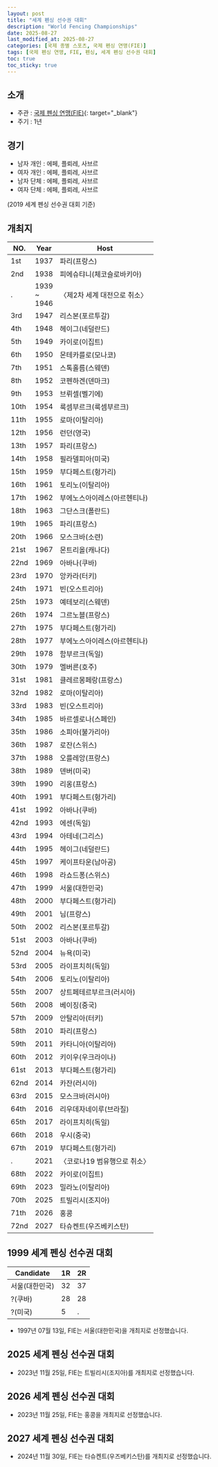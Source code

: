 ```yaml
---
layout: post
title: "세계 펜싱 선수권 대회"
description: "World Fencing Championships"
date: 2025-08-27
last_modified_at: 2025-08-27
categories: [국제 종별 스포츠, 국제 펜싱 연맹(FIE)]
tags: [국제 펜싱 연맹, FIE, 펜싱, 세계 펜싱 선수권 대회]
toc: true
toc_sticky: true
---
```

## 소개
* 주관 : [국제 펜싱 연맹(FIE)](https://fie.org/){: target="_blank"}
* 주기 : 1년

## 경기
* 남자 개인 : 에페, 플뢰레, 사브르
* 여자 개인 : 에페, 플뢰레, 사브르
* 남자 단체 : 에페, 플뢰레, 사브르
* 여자 단체 : 에페, 플뢰레, 사브르

(2019 세계 펜싱 선수권 대회 기준)

## 개최지

<html>
    <head>
        <meta charset="UTF-8">
    </head>
    <body>
        <table>
            <thead>
                <tr class="header-row">
                    <th class="col-no">NO.</th>
                    <th class="col-year">Year</th>
                    <th class="col-host">Host</th>
                </tr>
            </thead>
            <tbody>
                <tr>
                    <td>1st</td>
                    <td>1937</td>
                    <td>파리(프랑스)</td>
                </tr>
                <tr>
                    <td>2nd</td>
                    <td>1938</td>
                    <td>피에슈탸니(체코슬로바키아)</td>
                </tr>
                <tr>
                    <td>.</td>
                    <td>1939<br>~<br>1946</td>
                    <td>〈제2차 세계 대전으로 취소〉</td>
                </tr>
                <tr>
                    <td>3rd</td>
                    <td>1947</td>
                    <td>리스본(포르투갈)</td>
                </tr>
                <tr>
                    <td>4th</td>
                    <td>1948</td>
                    <td>헤이그(네덜란드)</td>
                </tr>
                <tr>
                    <td>5th</td>
                    <td>1949</td>
                    <td>카이로(이집트)</td>
                </tr>
                <tr>
                    <td>6th</td>
                    <td>1950</td>
                    <td>몬테카를로(모나코)</td>
                </tr>
                <tr>
                    <td>7th</td>
                    <td>1951</td>
                    <td>스톡홀름(스웨덴)</td>
                </tr>
                <tr>
                    <td>8th</td>
                    <td>1952</td>
                    <td>코펜하겐(덴마크)</td>
                </tr>
                <tr>
                    <td>9th</td>
                    <td>1953</td>
                    <td>브뤼셀(벨기에)</td>
                </tr>
                <tr>
                    <td>10th</td>
                    <td>1954</td>
                    <td>룩셈부르크(룩셈부르크)</td>
                </tr>
                <tr>
                    <td>11th</td>
                    <td>1955</td>
                    <td>로마(이탈리아)</td>
                </tr>
                <tr>
                    <td>12th</td>
                    <td>1956</td>
                    <td>런던(영국)</td>
                </tr>
                <tr>
                    <td>13th</td>
                    <td>1957</td>
                    <td>파리(프랑스)</td>
                </tr>
                <tr>
                    <td>14th</td>
                    <td>1958</td>
                    <td>필라델피아(미국)</td>
                </tr>
                <tr>
                    <td>15th</td>
                    <td>1959</td>
                    <td>부다페스트(헝가리)</td>
                </tr>
                <tr>
                    <td>16th</td>
                    <td>1961</td>
                    <td>토리노(이탈리아)</td>
                </tr>
                <tr>
                    <td>17th</td>
                    <td>1962</td>
                    <td>부에노스아이레스(아르헨티나)</td>
                </tr>
                <tr>
                    <td>18th</td>
                    <td>1963</td>
                    <td>그단스크(폴란드)</td>
                </tr>
                <tr>
                    <td>19th</td>
                    <td>1965</td>
                    <td>파리(프랑스)</td>
                </tr>
                <tr>
                    <td>20th</td>
                    <td>1966</td>
                    <td>모스크바(소련)</td>
                </tr>
                <tr>
                    <td>21st</td>
                    <td>1967</td>
                    <td>몬트리올(캐나다)</td>
                </tr>
                <tr>
                    <td>22nd</td>
                    <td>1969</td>
                    <td>아바나(쿠바)</td>
                </tr>
                <tr>
                    <td>23rd</td>
                    <td>1970</td>
                    <td>앙카라(터키)</td>
                </tr>
                <tr>
                    <td>24th</td>
                    <td>1971</td>
                    <td>빈(오스트리아)</td>
                </tr>
                <tr>
                    <td>25th</td>
                    <td>1973</td>
                    <td>예테보리(스웨덴)</td>
                </tr>
                <tr>
                    <td>26th</td>
                    <td>1974</td>
                    <td>그르노블(프랑스)</td>
                </tr>
                <tr>
                    <td>27th</td>
                    <td>1975</td>
                    <td>부다페스트(헝가리)</td>
                </tr>
                <tr>
                    <td>28th</td>
                    <td>1977</td>
                    <td>부에노스아이레스(아르헨티나)</td>
                </tr>
                <tr>
                    <td>29th</td>
                    <td>1978</td>
                    <td>함부르크(독일)</td>
                </tr>
                <tr>
                    <td>30th</td>
                    <td>1979</td>
                    <td>멜버른(호주)</td>
                </tr>
                <tr>
                    <td>31st</td>
                    <td>1981</td>
                    <td>클레르몽페랑(프랑스)</td>
                </tr>
                <tr>
                    <td>32nd</td>
                    <td>1982</td>
                    <td>로마(이탈리아)</td>
                </tr>
                <tr>
                    <td>33rd</td>
                    <td>1983</td>
                    <td>빈(오스트리아)</td>
                </tr>
                <tr>
                    <td>34th</td>
                    <td>1985</td>
                    <td>바르셀로나(스페인)</td>
                </tr>
                <tr>
                    <td>35th</td>
                    <td>1986</td>
                    <td>소피아(불가리아)</td>
                </tr>
                <tr>
                    <td>36th</td>
                    <td>1987</td>
                    <td>로잔(스위스)</td>
                </tr>
                <tr>
                    <td>37th</td>
                    <td>1988</td>
                    <td>오를레앙(프랑스)</td>
                </tr>
                <tr>
                    <td>38th</td>
                    <td>1989</td>
                    <td>덴버(미국)</td>
                </tr>
                <tr>
                    <td>39th</td>
                    <td>1990</td>
                    <td>리옹(프랑스)</td>
                </tr>
                <tr>
                    <td>40th</td>
                    <td>1991</td>
                    <td>부다페스트(헝가리)</td>
                </tr>
                <tr>
                    <td>41st</td>
                    <td>1992</td>
                    <td>아바나(쿠바)</td>
                </tr>
                <tr>
                    <td>42nd</td>
                    <td>1993</td>
                    <td>에센(독일)</td>
                </tr>
                <tr>
                    <td>43rd</td>
                    <td>1994</td>
                    <td>아테네(그리스)</td>
                </tr>
                <tr>
                    <td>44th</td>
                    <td>1995</td>
                    <td>헤이그(네덜란드)</td>
                </tr>
                <tr>
                    <td>45th</td>
                    <td>1997</td>
                    <td>케이프타운(남아공)</td>
                </tr>
                <tr>
                    <td>46th</td>
                    <td>1998</td>
                    <td>라쇼드퐁(스위스)</td>
                </tr>
                <tr class="korea-host-bg">
                    <td><span class="korea-host">47th</span></td>
                    <td><span class="korea-host">1999</span></td>
                    <td><span class="korea-host">서울(대한민국)</span></td>
                </tr>
                <tr>
                    <td>48th</td>
                    <td>2000</td>
                    <td>부다페스트(헝가리)</td>
                </tr>
                <tr>
                    <td>49th</td>
                    <td>2001</td>
                    <td>님(프랑스)</td>
                </tr>
                <tr>
                    <td>50th</td>
                    <td>2002</td>
                    <td>리스본(포르투갈)</td>
                </tr>
                <tr>
                    <td>51st</td>
                    <td>2003</td>
                    <td>아바나(쿠바)</td>
                </tr>
                <tr>
                    <td>52nd</td>
                    <td>2004</td>
                    <td>뉴욕(미국)</td>
                </tr>
                <tr>
                    <td>53rd</td>
                    <td>2005</td>
                    <td>라이프치히(독일)</td>
                </tr>
                <tr>
                    <td>54th</td>
                    <td>2006</td>
                    <td>토리노(이탈리아)</td>
                </tr>
                <tr>
                    <td>55th</td>
                    <td>2007</td>
                    <td>상트페테르부르크(러시아)</td>
                </tr>
                <tr>
                    <td>56th</td>
                    <td>2008</td>
                    <td>베이징(중국)</td>
                </tr>
                <tr>
                    <td>57th</td>
                    <td>2009</td>
                    <td>안탈리아(터키)</td>
                </tr>
                <tr>
                    <td>58th</td>
                    <td>2010</td>
                    <td>파리(프랑스)</td>
                </tr>
                <tr>
                    <td>59th</td>
                    <td>2011</td>
                    <td>카타니아(이탈리아)</td>
                </tr>
                <tr>
                    <td>60th</td>
                    <td>2012</td>
                    <td>키이우(우크라이나)</td>
                </tr>
                <tr>
                    <td>61st</td>
                    <td>2013</td>
                    <td>부다페스트(헝가리)</td>
                </tr>
                <tr>
                    <td>62nd</td>
                    <td>2014</td>
                    <td>카잔(러시아)</td>
                </tr>
                <tr>
                    <td>63rd</td>
                    <td>2015</td>
                    <td>모스크바(러시아)</td>
                </tr>
                <tr>
                    <td>64th</td>
                    <td>2016</td>
                    <td>리우데자네이루(브라질)</td>
                </tr>
                <tr>
                    <td>65th</td>
                    <td>2017</td>
                    <td>라이프치히(독일)</td>
                </tr>
                <tr>
                    <td>66th</td>
                    <td>2018</td>
                    <td>우시(중국)</td>
                </tr>
                <tr>
                    <td>67th</td>
                    <td>2019</td>
                    <td>부다페스트(헝가리)</td>
                </tr>
                <tr>
                    <td>.</td>
                    <td>2021</td>
                    <td>〈코로나19 범유행으로 취소〉</td>
                </tr>
                <tr>
                    <td>68th</td>
                    <td>2022</td>
                    <td>카이로(이집트)</td>
                </tr>
                <tr>
                    <td>69th</td>
                    <td>2023</td>
                    <td>밀라노(이탈리아)</td>
                </tr>
                <tr>
                    <td>70th</td>
                    <td>2025</td>
                    <td>트빌리시(조지아)</td>
                </tr>
                <tr>
                    <td>71th</td>
                    <td>2026</td>
                    <td>홍콩</td>
                </tr>
                <tr>
                    <td>72nd</td>
                    <td>2027</td>
                    <td>타슈켄트(우즈베키스탄)</td>
                </tr>
            </tbody>
        </table>
    </body>
</html>

## 1999 세계 펜싱 선수권 대회

<html>
    <head>
        <meta charset="UTF-8">
    </head>
    <body>
        <table>
            <thead>
                <tr class="header-row">
                    <th class="col-Candidate-70">Candidate</th>
                    <th class="col-Round-15">1R</th>
                    <th class="col-Round-15">2R</th>
                </tr>
            </thead>
            <tbody>
                <tr class="korea-host-bg">
                    <td><span class="korea-host">서울(대한민국)</span></td>
                    <td><span class="korea-host2">32</span></td>
                    <td><span class="korea-host2">37</span></td>
                </tr>
                <tr>
                    <td>?(쿠바)</td>
                    <td>28</td>
                    <td>28</td>
                </tr>
                <tr>
                    <td>?(미국)</td>
                    <td>5</td>
                    <td>.</td>
                </tr>
            </tbody>
        </table>
    </body>
</html>

* 1997년 07월 13일, FIE는 <span class="korea-host">서울(대한민국)</span>을 개최지로 선정했습니다.

## 2025 세계 펜싱 선수권 대회
* 2023년 11월 25일, FIE는 <span class="foreign-host">트빌리시(조지아)</span>를 개최지로 선정했습니다.

## 2026 세계 펜싱 선수권 대회
*  2023년 11월 25일, FIE는 <span class="foreign-host">홍콩</span>을 개최지로 선정했습니다.

## 2027 세계 펜싱 선수권 대회
* 2024년 11월 30일, FIE는 <span class="foreign-host">타슈켄트(우즈베키스탄)</span>를 개최지로 선정했습니다.
